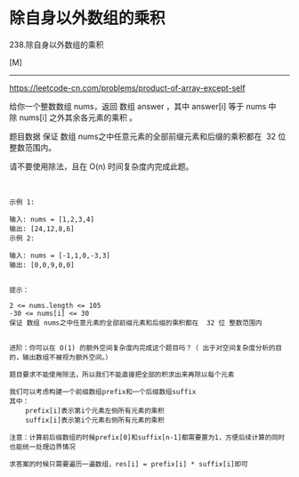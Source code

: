 # 除自身以外数组的乘积


238.除自身以外数组的乘积

[M]

---
https://leetcode-cn.com/problems/product-of-array-except-self

给你一个整数数组 nums，返回 数组 answer ，其中 answer[i] 等于 nums 中除 nums[i] 之外其余各元素的乘积 。

题目数据 保证 数组 nums之中任意元素的全部前缀元素和后缀的乘积都在  32 位 整数范围内。

请不要使用除法，且在 O(n) 时间复杂度内完成此题。

 
```
示例 1:

输入: nums = [1,2,3,4]
输出: [24,12,8,6]
示例 2:

输入: nums = [-1,1,0,-3,3]
输出: [0,0,9,0,0]
 

提示：

2 <= nums.length <= 105
-30 <= nums[i] <= 30
保证 数组 nums之中任意元素的全部前缀元素和后缀的乘积都在  32 位 整数范围内
 

进阶：你可以在 O(1) 的额外空间复杂度内完成这个题目吗？（ 出于对空间复杂度分析的目的，输出数组不被视为额外空间。）
```

```
题目要求不能使用除法，所以我们不能直接把全部的积求出来再除以每个元素

我们可以考虑构建一个前缀数组prefix和一个后缀数组suffix
其中：
    prefix[i]表示第i个元素左侧所有元素的乘积
    suffix[i]表示第i个元素右侧所有元素的乘积

注意：计算前后缀数组的时候prefix[0]和suffix[n-1]都需要置为1，方便后续计算的同时也能统一处理边界情况

求答案的时候只需要遍历一遍数组，res[i] = prefix[i] * suffix[i]即可
```



